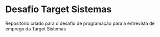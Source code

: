 # Desafio Target Sistemas
Repositório criado para o desafio de programação para a entrevista de emprego da Target Sistemas
